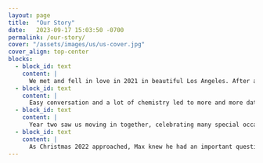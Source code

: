```yaml
---
layout: page
title:  "Our Story"
date:   2023-09-17 15:03:50 -0700
permalink: /our-story/
cover: "/assets/images/us/us-cover.jpg"
cover_align: top-center
blocks:
  - block_id: text
    content: | 
      We met and fell in love in 2021 in beautiful Los Angeles. After a Hinge conversation full of laughs and getting-to-know you's (and Max taking way too long to make a move), we had our first date at [Ladybyrd](https://www.ladybyrdcafe.com){:target="_blank" data-tooltip="Weird cocktails. Good food. Slow service. Great date."} in Echo Park.
  - block_id: text
    content: |
      Easy conversation and a lot of chemistry led to more and more dates. Picnics, drive-in movies, and [plenty of wine bars](https://www.tabularasabar.com/){:data-tooltip="LOVE Tabula" target="_blank"} all led to a deeper relationship. From weddings in Hood River (Hi Zach &amp; Kate!) to Christmas in Sun Valley (complete with travel delays and drives with Steve), our first year together was full of fun, adventure, and falling in love. 
  - block_id: text
    content: |
      Year two saw us moving in together, celebrating many special occasions, and of course adopting our furry child [Ellie](#){:target="_blank" data-tooltip="Yup, it's an album full of pictures of our dog. YOU'RE WELCOME."}. Though she put us through the wringer at first (including a parvo diagnosis on day 3 of having her and a postponed trip to Italy) she's also probably the thing we love most in life. Besides each other.
  - block_id: text
    content: |
      As Christmas 2022 approached, Max knew he had an important question to ask. After some light planning with the co-maids of honor to find the perfect ring, he took Alyse to the [Roundhouse](#){:data-tooltip="Best fondue in the valley" target="_blank"} on Mt. Baldy for a fondue and champagne date, and popped the question in front of a view they'd first seen together a year before. (She said yes).
---
```



